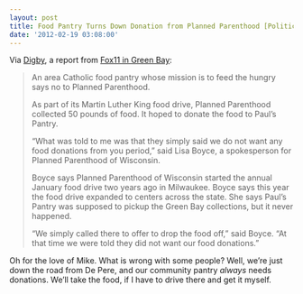 ```yaml
---
layout: post
title: Food Pantry Turns Down Donation from Planned Parenthood [Politics]
date: '2012-02-19 03:08:00'
---
```



Via [Digby](http://digbysblog.blogspot.com/2012/02/principles-and-priorities-accepting.html), a report from [Fox11 in Green Bay](http://www.fox11online.com/dpp/news/local/green_bay/pantry-turns-down-planned-parenthood):

> An area Catholic food pantry whose mission is to feed the hungry says no to Planned Parenthood.
> 
> As part of its Martin Luther King food drive, Planned Parenthood collected 50 pounds of food. It hoped to donate the food to Paul’s Pantry.
> 
> “What was told to me was that they simply said we do not want any food donations from you period,” said Lisa Boyce, a spokesperson for Planned Parenthood of Wisconsin.
> 
> Boyce says Planned Parenthood of Wisconsin started the annual January food drive two years ago in Milwaukee. Boyce says this year the food drive expanded to centers across the state. She says Paul’s Pantry was supposed to pickup the Green Bay collections, but it never happened.
> 
> “We simply called there to offer to drop the food off,” said Boyce. “At that time we were told they did not want our food donations.”

Oh for the love of Mike. What is wrong with some people? Well, we’re just down the road from De Pere, and our community pantry *always* needs donations. We’ll take the food, if I have to drive there and get it myself.


